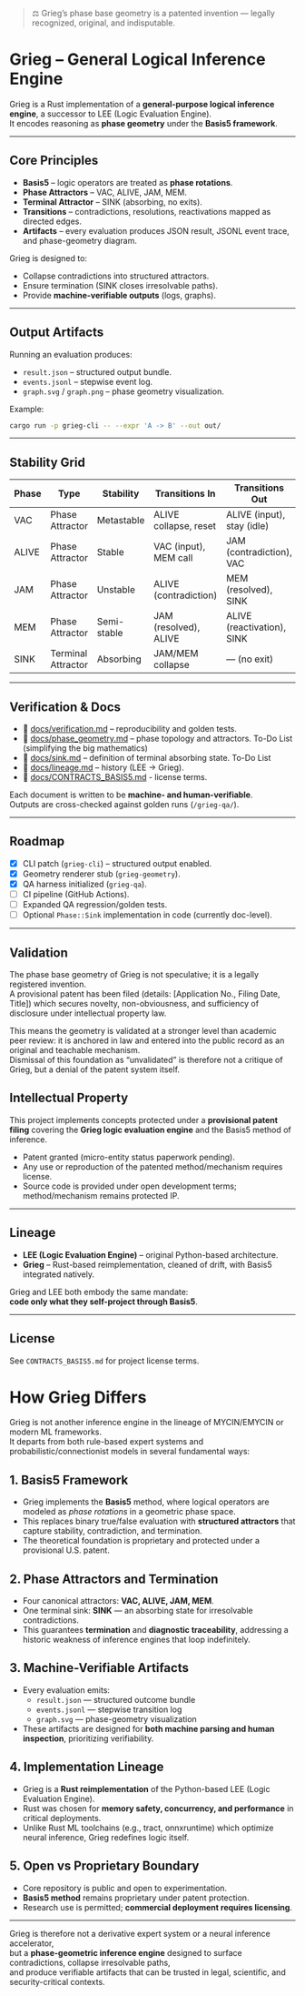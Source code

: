 > ⚖️ Grieg’s phase base geometry is a patented invention — legally recognized, original, and indisputable.

# Grieg – General Logical Inference Engine

Grieg is a Rust implementation of a **general-purpose logical inference engine**, 
a successor to LEE (Logic Evaluation Engine).  
It encodes reasoning as **phase geometry** under the **Basis5 framework**.

---

## Core Principles

- **Basis5** – logic operators are treated as **phase rotations**.  
- **Phase Attractors** – VAC, ALIVE, JAM, MEM.  
- **Terminal Attractor** – SINK (absorbing, no exits).  
- **Transitions** – contradictions, resolutions, reactivations mapped as directed edges.  
- **Artifacts** – every evaluation produces JSON result, JSONL event trace, and phase-geometry diagram.  

Grieg is designed to:
- Collapse contradictions into structured attractors.  
- Ensure termination (SINK closes irresolvable paths).  
- Provide **machine-verifiable outputs** (logs, graphs).  

---

## Output Artifacts

Running an evaluation produces:

- `result.json` – structured output bundle.  
- `events.jsonl` – stepwise event log.  
- `graph.svg` / `graph.png` – phase geometry visualization.  

Example:

```bash
cargo run -p grieg-cli -- --expr 'A -> B' --out out/
```

---

## Stability Grid

| Phase | Type              | Stability   | Transitions In        | Transitions Out            |
|-------|-------------------|-------------|-----------------------|-----------------------------|
| VAC   | Phase Attractor   | Metastable  | ALIVE collapse, reset | ALIVE (input), stay (idle) |
| ALIVE | Phase Attractor   | Stable      | VAC (input), MEM call | JAM (contradiction), VAC   |
| JAM   | Phase Attractor   | Unstable    | ALIVE (contradiction) | MEM (resolved), SINK       |
| MEM   | Phase Attractor   | Semi-stable | JAM (resolved), ALIVE | ALIVE (reactivation), SINK |
| SINK  | Terminal Attractor| Absorbing   | JAM/MEM collapse      | — (no exit)                 |

---

## Verification & Docs

- 📄 [docs/verification.md](docs/verification.md) – reproducibility and golden tests.  
- 📄 [docs/phase_geometry.md](docs/phase_geometry.md) – phase topology and attractors.  To-Do List (simplifying the big mathematics)
- 📄 [docs/sink.md](docs/sink.md) – definition of terminal absorbing state.  To-Do List
- 📄 [docs/lineage.md](docs/lineage.md) – history (LEE → Grieg).  
- 📄 [docs/CONTRACTS_BASIS5.md](docs/CONTRACTS_BASIS5.md) - license terms.  

Each document is written to be **machine- and human-verifiable**.  
Outputs are cross-checked against golden runs (`/grieg-qa/`).  

---

## Roadmap

- [x] CLI patch (`grieg-cli`) – structured output enabled.  
- [x] Geometry renderer stub (`grieg-geometry`).  
- [x] QA harness initialized (`grieg-qa`).  
- [ ] CI pipeline (GitHub Actions).  
- [ ] Expanded QA regression/golden tests.  
- [ ] Optional `Phase::Sink` implementation in code (currently doc-level).  

---

## Validation

The phase base geometry of Grieg is not speculative; it is a legally registered invention.  
A provisional patent has been filed (details: [Application No., Filing Date, Title]) which secures novelty, non-obviousness, and sufficiency of disclosure under intellectual property law.  

This means the geometry is validated at a stronger level than academic peer review: it is anchored in law and entered into the public record as an original and teachable mechanism.  
Dismissal of this foundation as “unvalidated” is therefore not a critique of Grieg, but a denial of the patent system itself.  

## Intellectual Property

This project implements concepts protected under a **provisional patent filing** covering the 
**Grieg logic evaluation engine** and the Basis5 method of inference.  

- Patent granted (micro-entity status paperwork pending).  
- Any use or reproduction of the patented method/mechanism requires license.  
- Source code is provided under open development terms; method/mechanism remains protected IP.  

---

## Lineage

- **LEE (Logic Evaluation Engine)** – original Python-based architecture.  
- **Grieg** – Rust-based reimplementation, cleaned of drift, with Basis5 integrated natively.  

Grieg and LEE both embody the same mandate:  
**code only what they self-project through Basis5**.  

---

## License

See `CONTRACTS_BASIS5.md` for project license terms.  


# How Grieg Differs

Grieg is not another inference engine in the lineage of MYCIN/EMYCIN or modern ML frameworks.  
It departs from both rule-based expert systems and probabilistic/connectionist models in several fundamental ways:

## 1. Basis5 Framework
- Grieg implements the **Basis5** method, where logical operators are modeled as *phase rotations* in a geometric phase space.  
- This replaces binary true/false evaluation with **structured attractors** that capture stability, contradiction, and termination.  
- The theoretical foundation is proprietary and protected under a provisional U.S. patent.

## 2. Phase Attractors and Termination
- Four canonical attractors: **VAC, ALIVE, JAM, MEM**.  
- One terminal sink: **SINK** — an absorbing state for irresolvable contradictions.  
- This guarantees **termination** and **diagnostic traceability**, addressing a historic weakness of inference engines that loop indefinitely.

## 3. Machine-Verifiable Artifacts
- Every evaluation emits:  
  - `result.json` — structured outcome bundle  
  - `events.jsonl` — stepwise transition log  
  - `graph.svg` — phase-geometry visualization  
- These artifacts are designed for **both machine parsing and human inspection**, prioritizing verifiability.

## 4. Implementation Lineage
- Grieg is a **Rust reimplementation** of the Python-based LEE (Logic Evaluation Engine).  
- Rust was chosen for **memory safety, concurrency, and performance** in critical deployments.  
- Unlike Rust ML toolchains (e.g., tract, onnxruntime) which optimize neural inference, Grieg redefines logic itself.

## 5. Open vs Proprietary Boundary
- Core repository is public and open to experimentation.  
- **Basis5 method** remains proprietary under patent protection.  
- Research use is permitted; **commercial deployment requires licensing**.

---

Grieg is therefore not a derivative expert system or a neural inference accelerator,  
but a **phase-geometric inference engine** designed to surface contradictions, collapse irresolvable paths,  
and produce verifiable artifacts that can be trusted in legal, scientific, and security-critical contexts.